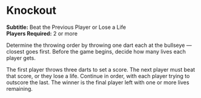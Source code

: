 # Knockout
**Subtitle:** Beat the Previous Player or Lose a Life  
**Players Required:** 2 or more

Determine the throwing order by throwing one dart each at the bullseye — closest goes first. Before the game begins, decide how many lives each player gets.

The first player throws three darts to set a score. The next player must beat that score, or they lose a life. Continue in order, with each player trying to outscore the last. The winner is the final player left with one or more lives remaining.
